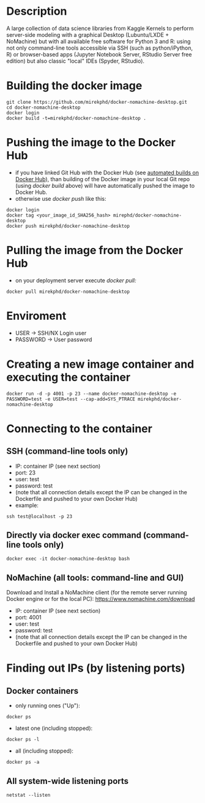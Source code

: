 # Description
A large collection of data science libraries from Kaggle Kernels to perform server-side modeling with a graphical Desktop (Lubuntu/LXDE + NoMachine) but with all available free software for Python 3 and R: using not only command-line tools accessible via SSH (such as python/iPython, R) or browser-based apps (Jupyter Notebook Server, RStudio Server free edition) but also classic "local" IDEs (Spyder, RStudio).

# Building the docker image
```
git clone https://github.com/mirekphd/docker-nomachine-desktop.git
cd docker-nomachine-desktop
docker login
docker build -t=mirekphd/docker-nomachine-desktop .
```

# Pushing the image to the Docker Hub
- if you have linked Git Hub with the Docker Hub (see [automated builds on Docker Hub](https://docs.docker.com/docker-hub/builds/)), than building of the Docker image in your local Git repo (using _docker build_ above) will have automatically pushed the image to Docker Hub.
- otherwise use _docker push_ like this:
```
docker login
docker tag <your_image_id_SHA256_hash> mirephd/docker-nomachine-desktop
docker push mirekphd/docker-nomachine-desktop
```


# Pulling the image from the Docker Hub
- on your deployment server execute _docker pull:_
```
docker pull mirekphd/docker-nomachine-desktop
```

# Enviroment
- USER -> SSH/NX Login user
- PASSWORD -> User password

# Creating a new image container and executing the container
```
docker run -d -p 4001 -p 23 --name docker-nomachine-desktop -e PASSWORD=test -e USER=test --cap-add=SYS_PTRACE mirekphd/docker-nomachine-desktop
```

# Connecting to the container

## SSH (command-line tools only)
- IP: container IP (see next section)
- port: 23
- user: test 
- password: test 
- (note that all connection details except the IP can be changed in the Dockerfile and pushed to your own Docker Hub)
- example:
```
ssh test@localhost -p 23	
```

## Directly via docker exec command (command-line tools only)
```
docker exec -it docker-nomachine-desktop bash
```

## NoMachine (all tools: command-line and GUI)

Download and Install a NoMachine client (for the remote server running Docker engine or for the local PC): 
https://www.nomachine.com/download

- IP: container IP (see next section)
- port: 4001
- user: test
- password: test
- (note that all connection details except the IP can be changed in the Dockerfile and pushed to your own Docker Hub)

# Finding out IPs (by listening ports)
## Docker containers
- only running ones ("Up"):
```
docker ps
```
- latest one (including stopped):
```
docker ps -l
```
- all (including stopped):
```
docker ps -a 
```
## All system-wide listening ports
```
netstat --listen
```


